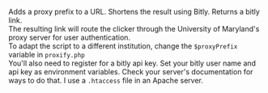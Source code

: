 Adds a proxy prefix to a URL. Shortens the result using Bitly. Returns a bitly link.  
The resulting link will route the clicker through the University of Maryland's proxy server for user authentication.  
To adapt the script to a different institution, change the ```$proxyPrefix``` variable in ```proxify.php```  
You'll also need to register for a bitly api key. Set your bitly user name and api key as environment variables. Check your server's documentation for ways to do that. I use a ```.htaccess``` file in an Apache server.  
